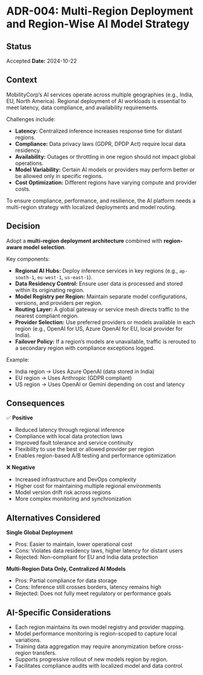 # ADR-004: Multi-Region Deployment and Region-Wise AI Model Strategy

## Status
Accepted
**Date:** 2024-10-22

## Context
MobilityCorp’s AI services operate across multiple geographies (e.g., India, EU, North America). Regional deployment of AI workloads is essential to meet latency, data compliance, and availability requirements.  

Challenges include:
- **Latency:** Centralized inference increases response time for distant regions.
- **Compliance:** Data privacy laws (GDPR, DPDP Act) require local data residency.
- **Availability:** Outages or throttling in one region should not impact global operations.
- **Model Variability:** Certain AI models or providers may perform better or be allowed only in specific regions.
- **Cost Optimization:** Different regions have varying compute and provider costs.

To ensure compliance, performance, and resilience, the AI platform needs a multi-region strategy with localized deployments and model routing.

## Decision
Adopt a **multi-region deployment architecture** combined with **region-aware model selection**.

Key components:
- **Regional AI Hubs:** Deploy inference services in key regions (e.g., `ap-south-1`, `eu-west-1`, `us-east-1`).
- **Data Residency Control:** Ensure user data is processed and stored within its originating region.
- **Model Registry per Region:** Maintain separate model configurations, versions, and providers per region.
- **Routing Layer:** A global gateway or service mesh directs traffic to the nearest compliant region.
- **Provider Selection:** Use preferred providers or models available in each region (e.g., OpenAI for US, Azure OpenAI for EU, local provider for India).
- **Failover Policy:** If a region’s models are unavailable, traffic is rerouted to a secondary region with compliance exceptions logged.

Example:
- India region → Uses Azure OpenAI (data stored in India)
- EU region → Uses Anthropic (GDPR compliant)
- US region → Uses OpenAI or Gemini depending on cost and latency

## Consequences

✅ **Positive**
- Reduced latency through regional inference  
- Compliance with local data protection laws  
- Improved fault tolerance and service continuity  
- Flexibility to use the best or allowed provider per region  
- Enables region-based A/B testing and performance optimization  

❌ **Negative**
- Increased infrastructure and DevOps complexity  
- Higher cost for maintaining multiple regional environments  
- Model version drift risk across regions  
- More complex monitoring and synchronization  

## Alternatives Considered

**Single Global Deployment**  
- Pros: Easier to maintain, lower operational cost  
- Cons: Violates data residency laws, higher latency for distant users  
- Rejected: Non-compliant for EU and India data protection  

**Multi-Region Data Only, Centralized AI Models**  
- Pros: Partial compliance for data storage  
- Cons: Inference still crosses borders, latency remains high  
- Rejected: Does not fully meet regulatory or performance goals  

## AI-Specific Considerations
- Each region maintains its own model registry and provider mapping.  
- Model performance monitoring is region-scoped to capture local variations.  
- Training data aggregation may require anonymization before cross-region transfers.  
- Supports progressive rollout of new models region by region.  
- Facilitates compliance audits with localized model and data control.
